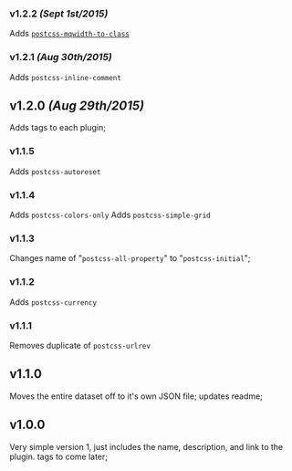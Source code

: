 ### v1.2.2 *(Sept 1st/2015)*
Adds [`postcss-mqwidth-to-class`](https://github.com/notacouch/postcss-mqwidth-to-class)

### v1.2.1 *(Aug 30th/2015)*
Adds `postcss-inline-comment`

## v1.2.0 *(Aug 29th/2015)*
Adds tags to each plugin;

### v1.1.5
Adds `postcss-autoreset`

### v1.1.4
Adds `postcss-colors-only`
Adds `postcss-simple-grid`

### v1.1.3
Changes name of "`postcss-all-property`" to "`postcss-initial`";

### v1.1.2
Adds `postcss-currency`

### v1.1.1
Removes duplicate of `postcss-urlrev`

## v1.1.0
Moves the entire dataset off to it's own JSON file; updates readme;

## v1.0.0
Very simple version 1, just includes the name, description, and link to the plugin. tags to come later;